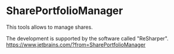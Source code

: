 # SharePortfolioManager
This tools allows to manage shares.

The development is supported by the software called "ReSharper".
https://www.jetbrains.com/?from=SharePortfolioManager
